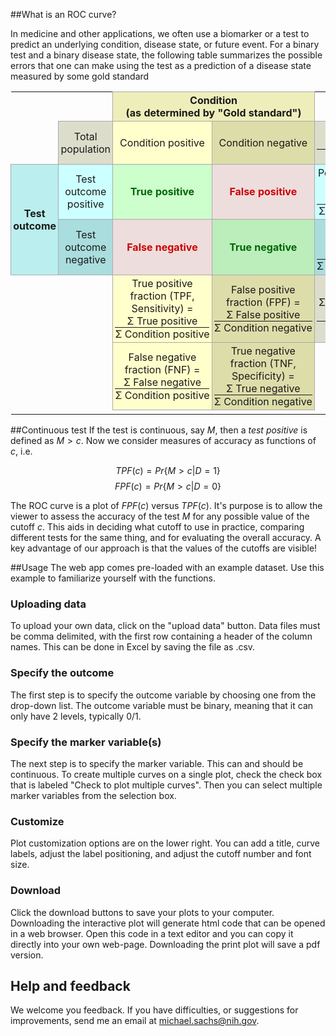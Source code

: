 
##What is an ROC curve?

In medicine and other applications, we often use a biomarker or a test to predict an underlying condition, disease state, or future event. For a binary test and a binary disease state, the following table summarizes the possible errors that one can make using the test as a prediction of a disease state measured by some gold standard

<style>
td { border: 1px #aaa solid;
     padding: .2em; 
     }
</style>

<table align="center" style="text-align:center; border:1px; background:transparent; font-size: medium;">
<tr>
<td colspan="2" style="border:none;"></td>
<td colspan="2" style="background:#eeeebb;"><b>Condition<br />
(as determined by "Gold standard")</b></td>
</tr>
<tr>
<td style="border:none;"></td>
<td style="background:#ddddcc;">Total population</td>
<td style="background:#ffffcc;">Condition positive</td>
<td style="background:#ddddaa;">Condition negative</td>
<td style="background:#ddddcc;">Prevalence =<br />
Σ&#160;Condition positive
<div style="border-top:1px solid;">Σ&#160;Total population</div>
</td>
</tr>
<tr>
<td rowspan="2" style="background:#bbeeee;"><b>Test<br />
outcome</b></td>
<td style="background:#ccffff;">Test<br />
outcome<br />
positive</td>
<td style="background:#ccffcc;"><span style="color:#006600;"><b>True positive</b></span></td>
<td style="background:#eedddd;"><span style="color:#cc0000;"><b>False positive</b></span><br />
</td>
<td style="background:#ccffff;"> Positive predictive value (PPV) =<br />
Σ True positive
<div style="border-top:1px solid;">Σ&#160;Test&#160;outcome&#160;positive</div>
</td>
</tr>
<tr>
<td style="background:#aadddd;">Test<br />
outcome<br />
negative</td>
<td style="background:#eedddd;"><span style="color:#cc0000;"><b>False negative</b></span><br />
</td>
<td style="background:#bbeebb;"><span style="color:#006600;"><b>True negative</b></span></td>
<td style="background:#aadddd;">Negative predictive value (NPV) =<br />
Σ True negative
<div style="border-top:1px solid;">Σ&#160;Test&#160;outcome&#160;negative</div>
</td>
</tr>
<tr>
<td style="border:none;"></td>
<td style="border:none;"></td>
<td style="background:#ffffcc;">True positive fraction (TPF, Sensitivity) =<br />
Σ True positive
<div style="border-top:1px solid;">Σ&#160;Condition&#160;positive</div>
</td>
<td style="background:#ddddaa;">False positive fraction (FPF) =<br />
Σ False positive
<div style="border-top:1px solid;">Σ&#160;Condition&#160;negative</div>
</td>
<td style="background:#ddddcc;">Accuracy (ACC) =<br />
Σ&#160;True positive + Σ True negative
<div style="border-top:1px solid;">Σ&#160;Total population</div>
</td>
</tr>
<tr>
<td style="border:none;"></td>
<td style="border:none;"></td>
<td style="background:#ffffcc;">False negative fraction (FNF) =<br />
Σ False negative
<div style="border-top:1px solid;">Σ&#160;Condition&#160;positive</div>
</td>
<td style="background:#ddddaa;">True negative fraction</a> (TNF, Specificity) =<br />
Σ True negative
<div style="border-top:1px solid;">Σ&#160;Condition&#160;negative</div>
</td>
</tr>
<tr>
<td style="border:none;"></td>
</tr>
</table>


##Continuous test
If the test is continuous, say $M$, then a *test positive* is defined as $M > c$. Now we consider measures of accuracy as functions of $c$, i.e.

$$ TPF(c) = Pr\{M > c | D = 1\} $$
$$ FPF(c) = Pr\{M > c | D = 0\} $$

The ROC curve is a plot of $FPF(c)$ versus $TPF(c)$. It's purpose is to allow the viewer to assess the accuracy of the test $M$ for any possible value of the cutoff $c$. This aids in deciding what cutoff to use in practice, comparing different tests for the same thing, and for evaluating the overall accuracy. A key advantage of our approach is that the values of the cutoffs are visible! 

##Usage
The web app comes pre-loaded with an example dataset. Use this example to familiarize yourself with the functions. 

### Uploading data
To upload your own data, click on the "upload data" button. Data files must be comma delimited, with the first row containing a header of the column names. This can be done in Excel by saving the file as .csv. 

### Specify the outcome
The first step is to specify the outcome variable by choosing one from the drop-down list. The outcome variable must be binary, meaning that it can only have 2 levels, typically 0/1. 

### Specify the marker variable(s)
The next step is to specify the marker variable. This can and should be continuous. To create multiple curves on a single plot, check the check box that is labeled "Check to plot multiple curves". Then you can select multiple marker variables from the selection box. 

### Customize
Plot customization options are on the lower right. You can add a title, curve labels, adjust the label positioning, and adjust the cutoff number and font size. 

### Download
Click the download buttons to save your plots to your computer. Downloading the interactive plot will generate html code that can be opened in a web browser. Open this code in a text editor and you can copy it directly into your own web-page. Downloading the print plot will save a pdf version. 

## Help and feedback

We welcome you feedback. If you have difficulties, or suggestions for improvements, send me an email at michael.sachs@nih.gov. 


